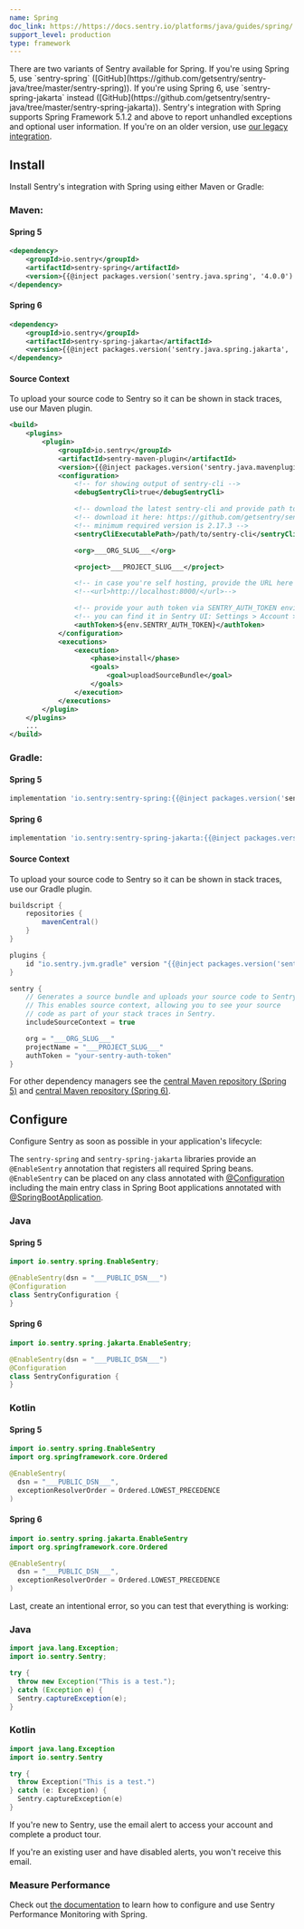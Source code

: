 ```yaml
---
name: Spring
doc_link: https://https://docs.sentry.io/platforms/java/guides/spring/
support_level: production
type: framework
---
```


<Alert level="info">
    There are two variants of Sentry available for Spring. If you're using Spring 5, use `sentry-spring` ([GitHub](https://github.com/getsentry/sentry-java/tree/master/sentry-spring)). If you're using Spring 6, use `sentry-spring-jakarta` instead ([GitHub](https://github.com/getsentry/sentry-java/tree/master/sentry-spring-jakarta)).
</Alert>

<Alert level="info">
    Sentry's integration with Spring supports Spring Framework 5.1.2 and above to report unhandled exceptions and optional user information. If you're on an older version, use <a href=https://docs.sentry.io/platforms/java/guides/spring/legacy/>our legacy integration</a>.
</Alert>

## Install

Install Sentry's integration with Spring using either Maven or Gradle:

### Maven:

#### Spring 5

```xml
<dependency>
    <groupId>io.sentry</groupId>
    <artifactId>sentry-spring</artifactId>
    <version>{{@inject packages.version('sentry.java.spring', '4.0.0') }}</version>
</dependency>
```

#### Spring 6

```xml {tabTitle:Spring 6}{filename:pom.xml}
<dependency>
    <groupId>io.sentry</groupId>
    <artifactId>sentry-spring-jakarta</artifactId>
    <version>{{@inject packages.version('sentry.java.spring.jakarta', '6.7.0') }}</version>
</dependency>
```

#### Source Context

To upload your source code to Sentry so it can be shown in stack traces, use our Maven plugin.

```xml
<build>
    <plugins>
        <plugin>
            <groupId>io.sentry</groupId>
            <artifactId>sentry-maven-plugin</artifactId>
            <version>{{@inject packages.version('sentry.java.mavenplugin', '0.0.2') }}</version>
            <configuration>
                <!-- for showing output of sentry-cli -->
                <debugSentryCli>true</debugSentryCli>

                <!-- download the latest sentry-cli and provide path to it here -->
                <!-- download it here: https://github.com/getsentry/sentry-cli/releases -->
                <!-- minimum required version is 2.17.3 -->
                <sentryCliExecutablePath>/path/to/sentry-cli</sentryCliExecutablePath>

                <org>___ORG_SLUG___</org>

                <project>___PROJECT_SLUG___</project>

                <!-- in case you're self hosting, provide the URL here -->
                <!--<url>http://localhost:8000/</url>-->

                <!-- provide your auth token via SENTRY_AUTH_TOKEN environment variable -->
                <!-- you can find it in Sentry UI: Settings > Account > API > Auth Tokens -->
                <authToken>${env.SENTRY_AUTH_TOKEN}</authToken>
            </configuration>
            <executions>
                <execution>
                    <phase>install</phase>
                    <goals>
                        <goal>uploadSourceBundle</goal>
                    </goals>
                </execution>
            </executions>
        </plugin>
    </plugins>
    ...
</build>
```

### Gradle:

#### Spring 5

```groovy
implementation 'io.sentry:sentry-spring:{{@inject packages.version('sentry.java.spring', '4.0.0') }}'
```

#### Spring 6

```groovy
implementation 'io.sentry:sentry-spring-jakarta:{{@inject packages.version('sentry.java.spring.jakarta', '6.7.0') }}'
```

#### Source Context

To upload your source code to Sentry so it can be shown in stack traces, use our Gradle plugin.

```groovy
buildscript {
    repositories {
        mavenCentral()
    }
}

plugins {
    id "io.sentry.jvm.gradle" version "{{@inject packages.version('sentry.java.android.gradle-plugin', '3.9.0') }}"
}

sentry {
    // Generates a source bundle and uploads your source code to Sentry.
    // This enables source context, allowing you to see your source
    // code as part of your stack traces in Sentry.
    includeSourceContext = true

    org = "___ORG_SLUG___"
    projectName = "___PROJECT_SLUG___"
    authToken = "your-sentry-auth-token"
}
```

For other dependency managers see the [central Maven repository (Spring 5)](https://search.maven.org/artifact/io.sentry/sentry-spring) and [central Maven repository (Spring 6)](https://search.maven.org/artifact/io.sentry/sentry-spring-jakarta).

## Configure

Configure Sentry as soon as possible in your application's lifecycle:

<Note>

The `sentry-spring` and `sentry-spring-jakarta` libraries provide an `@EnableSentry` annotation that registers all required Spring beans. `@EnableSentry` can be placed on any class annotated with [@Configuration](https://docs.spring.io/spring-framework/docs/current/javadoc-api/org/springframework/context/annotation/Configuration.html) including the main entry class in Spring Boot applications annotated with [@SpringBootApplication](https://docs.spring.io/spring-boot/docs/current/api/org/springframework/boot/autoconfigure/SpringBootApplication.html).

</Note>

### Java

#### Spring 5

```java
import io.sentry.spring.EnableSentry;

@EnableSentry(dsn = "___PUBLIC_DSN___")
@Configuration
class SentryConfiguration {
}
```

#### Spring 6

```java
import io.sentry.spring.jakarta.EnableSentry;

@EnableSentry(dsn = "___PUBLIC_DSN___")
@Configuration
class SentryConfiguration {
}
```

### Kotlin

#### Spring 5

```kotlin
import io.sentry.spring.EnableSentry
import org.springframework.core.Ordered

@EnableSentry(
  dsn = "___PUBLIC_DSN___",
  exceptionResolverOrder = Ordered.LOWEST_PRECEDENCE
)
```

#### Spring 6

```kotlin
import io.sentry.spring.jakarta.EnableSentry
import org.springframework.core.Ordered

@EnableSentry(
  dsn = "___PUBLIC_DSN___",
  exceptionResolverOrder = Ordered.LOWEST_PRECEDENCE
)
```

Last, create an intentional error, so you can test that everything is working:

### Java

```java {tabTitle: Java}
import java.lang.Exception;
import io.sentry.Sentry;

try {
  throw new Exception("This is a test.");
} catch (Exception e) {
  Sentry.captureException(e);
}
```

### Kotlin

```kotlin
import java.lang.Exception
import io.sentry.Sentry

try {
  throw Exception("This is a test.")
} catch (e: Exception) {
  Sentry.captureException(e)
}
```

If you're new to Sentry, use the email alert to access your account and complete a product tour.

If you're an existing user and have disabled alerts, you won't receive this email.

### Measure Performance

Check out [the documentation](https://docs.sentry.io/platforms/java/guides/spring/performance/) to learn how to configure and use Sentry Performance Monitoring with Spring.
